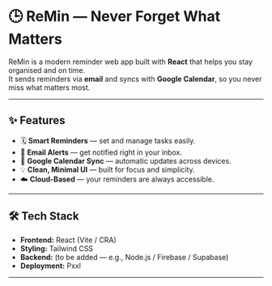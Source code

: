 # 🕒 ReMin — Never Forget What Matters

ReMin is a modern reminder web app built with **React** that helps you stay organised and on time.  
It sends reminders via **email** and syncs with **Google Calendar**, so you never miss what matters most.

---

## ✨ Features

- 🗓️ **Smart Reminders** — set and manage tasks easily.
- 📧 **Email Alerts** — get notified right in your inbox.
- 🔄 **Google Calendar Sync** — automatic updates across devices.
- 💡 **Clean, Minimal UI** — built for focus and simplicity.
- ☁️ **Cloud-Based** — your reminders are always accessible.

---

## 🛠️ Tech Stack

- **Frontend:** React (Vite / CRA)
- **Styling:** Tailwind CSS
- **Backend:** (to be added — e.g., Node.js / Firebase / Supabase)
- **Deployment:** Pxxl

---
